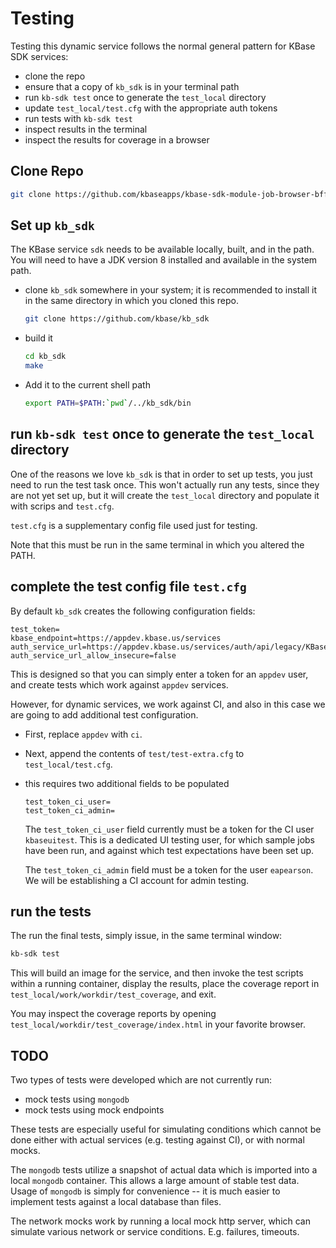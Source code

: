 # Testing

Testing this dynamic service follows the normal general pattern for KBase SDK services:

- clone the repo
- ensure that a copy of `kb_sdk` is in your terminal path
- run `kb-sdk test` once to generate the `test_local` directory
- update `test_local/test.cfg` with the appropriate auth tokens
- run tests with `kb-sdk test`
- inspect results in the terminal
- inspect the results for coverage in a browser

## Clone Repo

```bash
git clone https://github.com/kbaseapps/kbase-sdk-module-job-browser-bff
```

## Set up `kb_sdk`

The KBase service `sdk` needs to be available locally, built, and in the path. You will need to have a JDK version 8 installed and available in the system path.

- clone `kb_sdk` somewhere in your system; it is recommended to install it in the same directory in which you cloned this repo.
  
  ```bash
  git clone https://github.com/kbase/kb_sdk
  ```

- build it

  ```bash
  cd kb_sdk
  make
  ```

- Add it to the current shell path

  ```bash
  export PATH=$PATH:`pwd`/../kb_sdk/bin
  ```

## run `kb-sdk test` once to generate the `test_local` directory

One of the reasons we love `kb_sdk` is that in order to set up tests, you just need to run the test task once. This won't actually run any tests, since they are not yet set up, but it will create the `test_local` directory and populate it with scrips and `test.cfg`.

`test.cfg` is a supplementary config file used just for testing.

Note that this must be run in the same terminal in which you altered the PATH.

## complete the test config file `test.cfg`

By default `kb_sdk` creates the following configuration fields:

```text
test_token=
kbase_endpoint=https://appdev.kbase.us/services
auth_service_url=https://appdev.kbase.us/services/auth/api/legacy/KBase/Sessions/Login
auth_service_url_allow_insecure=false
```

This is designed so that you can simply enter a token for an `appdev` user, and create tests which work against `appdev` services.

However, for dynamic services, we work against CI, and also in this case we are going to add additional test configuration.

- First, replace `appdev` with `ci`. 
- Next, append the contents of `test/test-extra.cfg` to `test_local/test.cfg`.
- this requires two additional fields to be populated
  
  ```text
  test_token_ci_user=
  test_token_ci_admin=
  ```

  The `test_token_ci_user` field currently must be a token for the CI user `kbaseuitest`. This is a dedicated UI testing user, for which sample jobs have been run, and against which test expectations have been set up.

  The `test_token_ci_admin` field must be a token for the user `eapearson`. We will be establishing a CI account for admin testing.


## run the tests

The run the final tests, simply issue, in the same terminal window:

```bash
kb-sdk test
```

This will build an image for the service, and then invoke the test scripts within a running container, display the results, place the coverage report in `test_local/work/workdir/test_coverage`, and exit.

You may inspect the coverage reports by opening `test_local/workdir/test_coverage/index.html` in your favorite browser.

## TODO

Two types of tests were developed which are not currently run:

- mock tests using `mongodb`
- mock tests using mock endpoints

These tests are especially useful for simulating conditions which cannot be done either with actual services (e.g. testing against CI), or with normal mocks.

The `mongodb` tests utilize a snapshot of actual data which is imported into a local `mongodb` container. This allows a large amount of stable test data. Usage of `mongodb` is simply for convenience -- it is much easier to implement tests against a local database than files.

The network mocks work by running a local mock http server, which can simulate various network or service conditions. E.g. failures, timeouts.
